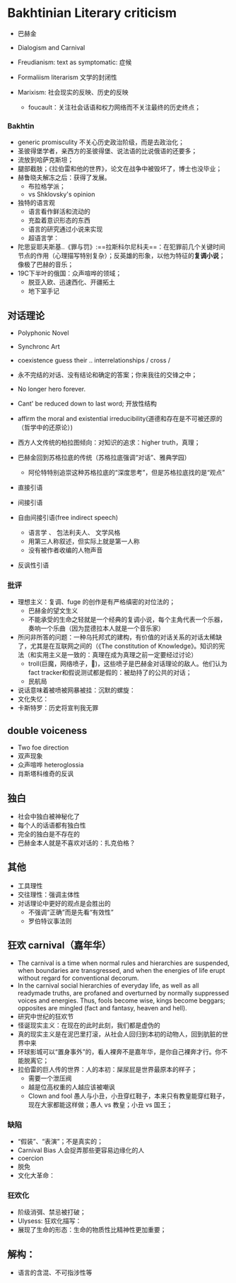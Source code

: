 # Bakhtinian Literary criticism

- 巴赫金
- Dialogism and Carnival

- Freudianism: text as symptomatic: 症候
- Formaliism literarism 文学的封闭性
- Marixism: 社会现实的反映、历史的反映
    - foucault：关注社会话语和权力网络而不关注最终的历史终点；

### Bakhtin
- generic promisculity 不关心历史政治阶级，而是去政治化；
- 圣彼得堡学者，亲西方的圣彼得堡、说法语的比说俄语的还要多；
- 流放到哈萨克斯坦；
- 腿部截肢；《拉伯雷和他的世界》，论文在战争中被毁坏了，博士也没毕业；
- 赫鲁晓夫解冻之后：获得了发展。
    - 布拉格学派；
    - vs Shklovsky's opinion
- 独特的语言观
    - 语言看作鲜活和流动的
    - 充盈着意识形态的东西
    - 语言的研究通过小说来实现
    - 超语言学：
- 陀思妥耶夫斯基..《罪与罚》:==拉斯科尔尼科夫==：在犯罪前几个关键时间节点的作用（心理描写特别复杂）；反英雄的形象，以他为特征的**复调小说**；像极了巴赫的音乐；
- 19C下半叶的俄国：众声喧哗的领域；
    - 脱亚入欧、迅速西化、开疆拓土
    - 地下室手记


## 对话理论
- Polyphonic Novel
- Synchronc Art
- coexistence guess their .. interrelationships / cross /
- 永不完结的对话、没有结论和确定的答案；你来我往的交锋之中；
- No longer hero forever.
- Cant' be reduced down to last word; 开放性结构
- affirm the moral and existential irreducibility(道德和存在是不可被还原的 （哲学中的还原论）)
- 西方人文传统的柏拉图倾向：对知识的追求：higher truth，真理；
- 巴赫金回到苏格拉底的传统（苏格拉底强调“对话”、雅典学园）
    - 阿伦特特别追崇这种苏格拉底的“深度思考”，但是苏格拉底找的是“观点”

- 直接引语
- 间接引语

- 自由间接引语(free indirect speech)
    - 语言学 、 包法利夫人、 文学风格
    - 用第三人称叙述，但实际上就是第一人称
    - 没有被作者收编的人物声音
- 反讽性引语


### 批评
- 理想主义：复调、fuge 的创作是有严格缜密的对位法的；
    - 巴赫金的望文生义
    - 不能承受的生命之轻就是一个经典的复调小说，每个主角代表一个乐器，奏响一个乐曲（因为昆德拉本人就是一个音乐家）
- 所问非所答的问题：一种乌托邦式的建构，有价值的对话关系的对话太稀缺了，尤其是在互联网之间的（《The constitution of Knowledge》。知识的宪法（和实用主义是一致的：真理在成为真理之前一定要经过讨论）
    - troll(巨魔，网络喷子，🧌)，这些喷子是巴赫金对话理论的敌人。他们认为fact tracker和假说测试都是假的：被劫持了的公共的对话；
    - 民航局
- 说话意味着被喷被网暴被挂：沉默的螺旋：
- 文化失忆：
- 卡斯特罗：历史将宣判我无罪



## double voiceness
- Two foe direction 
- 双声现象
- 众声喧哗 heteroglossia
- 肖斯塔科维奇的反讽
## 独白
- 社会中独白被神秘化了
- 每个人的话语都有独白性
- 完全的独白是不存在的
- 巴赫金本人就是不喜欢对话的：扎克伯格？


## 其他

- 工具理性
- 交往理性：强调主体性
- 对话理论中更好的观点是会胜出的
    - 不强调“正确”而是先看“有效性”
    - 罗伯特议事法则



## 狂欢 carnival（嘉年华）

- The carnival is a time when normal rules and hierarchies are suspended, when boundaries are transgressed, and when the energies of life erupt without regard for conventional decorum.
- In the carnival social hierarchies of everyday life, as well as all readymade truths, are profaned and overturned by normally suppressed voices and energies. Thus, fools become wise, kings become beggars; opposites are mingled (fact and fantasy, heaven and hell).
- 研究中世纪的狂欢节
- 怪诞现实主义：在现在的此时此刻，我们都是虚伪的
- 真的现实主义是在泥巴里打滚，从社会人回归到本初的动物人，回到肮脏的世界中来
- 环球影城可以“置身事外”的，看人裸奔不是嘉年华，是你自己裸奔才行。你不能脱离它；
- 拉伯雷的巨人传的世界：人的本初：屎尿屁是世界最原本的样子；
    - 需要一个泄压阀
    - 越是位高权重的人越应该被嘲讽
    - Clown and fool 愚人与小丑，小丑穿红鞋子，本来只有教皇能穿红鞋子，现在大家都能这样做；愚人 vs 教皇；小丑 vs 国王；
### 缺陷
- “假装”、“表演”；不是真实的；
- Carnival Bias 人会捉弄那些更容易边缘化的人
- coercion
- 脱免
- 文化大革命：


### 狂欢化
- 阶级消弭、禁忌被打破；
- Ulysess: 狂欢化描写：
- 展现了生命的形态：生命的物质性比精神性更加重要；


## 解构：

- 语言的含混、不可指涉性等